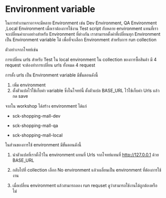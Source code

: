 # Environment variable

ในการทำงานเราอาจจะมีหลาย Environment เช่น Dev Environment, QA Environment ,Local Environment 
เมื่อเราต้องการใช้งาน Test script กับหลาย environment แทนที่เราจะเปลี่ยนค่าบางอย่างสำหรับ Environment ที่ต่างกัน เราสามารถตั้งค่าที่เปลี่ยนทุก Environment เป็น Environment variable ได้ เพื่อที่จะเลือก Environment สำหรับการ run collection 

ตัวอย่างจากโจทย์เช่น 

การเปลี่ยน urls สำหรับ Test ใน local environment ใน collection ของการซื้อสินค้า มี 4 request จะต้องทำการเปลี่ยน urls ทั้งหมด 4  request

การตั้ง urls เป็น Environment variable มีขั้นตอนดังนี้ 

1. เพิ่ม environment 
2. ตั้งตัวแปลไว้ใช้เก็บค่า variable ซึ่งในโจทย์นี้ ตั้งตัวแปล BASE_URL ไว้ใช้เก็บค่า Urls แล้วกด save

จากใน workshop ได้สร้าง environment ได้แก่ 

- sck-shopping-mall-dev

- sck-shopping-mall-qa

- sck-shopping-mall-local

ในส่วนของการใช้ environment มีขั้นตอนดังนี้

1. นำตัวแปลที่เราตั้งไว้ใน environment แทนที่ Urls จากโจทย์แทนที่ http://127.0.0.1 ด้วย BASE_URL

2. กลับไปที่ collection เลือก No environment แล้วเแลี่ยนเป็น environment ที่ต้องการใช้งาน 

3. เมื่อเปลี่ยน environment แล้วสามารถลอง run requset ดูว่าสามารถใช้งานได้ถูกต้องหรือไม่

